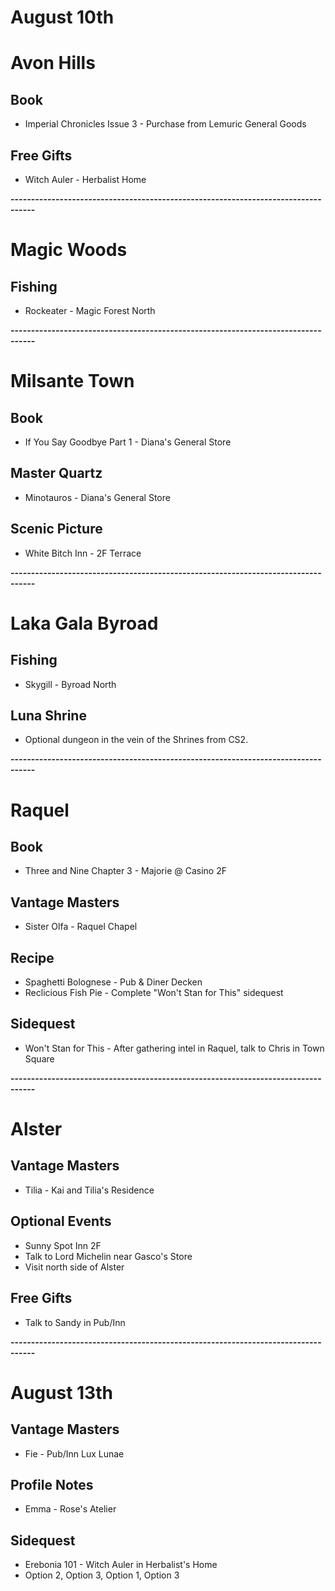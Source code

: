# August 10th
# Avon Hills
## Book
- Imperial Chronicles Issue 3 - Purchase from Lemuric General Goods
## Free Gifts
- Witch Auler - Herbalist Home

**----------------------------------------------------------------------------------**

# Magic Woods
## Fishing
- Rockeater - Magic Forest North

**----------------------------------------------------------------------------------**

# Milsante Town
## Book
- If You Say Goodbye Part 1 - Diana's General Store
## Master Quartz
- Minotauros - Diana's General Store
## Scenic Picture
- White Bitch Inn - 2F Terrace

**----------------------------------------------------------------------------------**

# Laka Gala Byroad
## Fishing
- Skygill - Byroad North
## Luna Shrine
- Optional dungeon in the vein of the Shrines from CS2.

**----------------------------------------------------------------------------------**

# Raquel
## Book
- Three and Nine Chapter 3 - Majorie @ Casino 2F
## Vantage Masters
- Sister Olfa - Raquel Chapel
## Recipe
- Spaghetti Bolognese - Pub & Diner Decken
- Reclicious Fish Pie - Complete "Won't Stan for This" sidequest
## Sidequest
- Won't Stan for This - After gathering intel in Raquel, talk to Chris in Town Square

**----------------------------------------------------------------------------------**

# Alster
## Vantage Masters
- Tilia - Kai and Tilia's Residence
## Optional Events
- Sunny Spot Inn 2F
- Talk to Lord Michelin near Gasco's Store
- Visit north side of Alster
## Free Gifts
- Talk to Sandy in Pub/Inn

**----------------------------------------------------------------------------------**

# August 13th
## Vantage Masters
- Fie - Pub/Inn Lux Lunae
## Profile Notes
- Emma - Rose's Atelier
## Sidequest
- Erebonia 101 - Witch Auler in Herbalist's Home
 - Option 2, Option 3, Option 1, Option 3